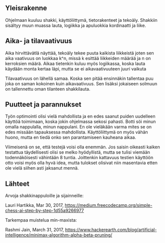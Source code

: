 ## Yleisrakenne
Ohjelmaan kuuluu shakki, käyttöliittymä, tietorakenteet ja tekoäly. Shakkiin sisältyy muun muassa lauta, logiikka ja 
apuluokkia kordinaatti ja liike.

## Aika- ja tilavaativuus
Aika hirvittävätlä näyttää, tekoäly tekee puuta kaikista liikkeistä joten sen aika vaativuus on luokkaa k^n, missä
k esittää liikkeiden määrää ja n on kerroksien määrä. Aikaa tietenkin kuluu myös logiikassa, koska lauta käydään monta kertaa läpi, mutta se ei aikavaativuuteen juuri vaikuta


Tilavaativuus on lähellä samaa. Koska sen pitää ensinnäkin tallentaa puu joka on saman kokoinen kuin aikavaativuus. Sen lisäksi jokaiseen solmuun on tallennettu oman tilanteen shakkilauta.

## Puutteet ja parannukset
Työn optimointi olisi vielä mahdollista ja en edes saanut puiden uudelleen käyttöä toimimaan, koska jokin ohjelmassa sekosi pahasti.
Botti söi minun omalla nappulalla, minun nappulani. En ole vieläkään varma mites se on edes missään tapauksessa mahdollista.
Käyttöliittymä on myös vähän huono, mutta en tiedä onko sen parantamiseen kauheana aikaa.

Viimeisenä on se, että testejä voisi olla enemmän. Jos saisin oikeasti kaiken testattua täydellisesti olisi se melko hyödyllistä, 
mutta se tulisi viemään todennäköisesti vähintään 8 tuntia. Joittenkin kattavuus testien käyttöön otto voisi myös olla hyvä idea, mutta tulokset olisivat niin masentavia etten ole vielä siihen asti jaksanut mennä.

## Lähteet
Arvoja shakkinappuloille ja sijainneille: 

Lauri Hartikka, Mar 30, 2017, https://medium.freecodecamp.org/simple-chess-ai-step-by-step-1d55a9266977

Tarkempaa muistelua min-maxista:

Rashmi Jain, March 31, 2017, https://www.hackerearth.com/blog/artificial-intelligence/minimax-algorithm-alpha-beta-pruning/
